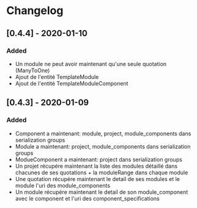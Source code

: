 # Changelog

## [0.4.4] - 2020-01-10
### Added
- Un module ne peut avoir maintenant qu'une seule quotation (ManyToOne)
- Ajout de l'entité TemplateModule
- Ajout de l'entité TemplateModuleComponent

## [0.4.3] - 2020-01-09
### Added
- Component a maintenant: module, project, module_components dans serialization groups
- Module a maintenant: project, module_components dans serialization groups
- ModueComponent a maintenant: project dans serialization groups
- Un projet récupére maintenant la liste des modules détaillé dans chacunes de ses quotations + la moduleRange dans chaque module
- Une quotation récupére maintenant le detail de ses modules et le module  l'uri des module_components
- Un module récupére maintenant le detail de son module_component avec le component et l'uri des component_specifications
